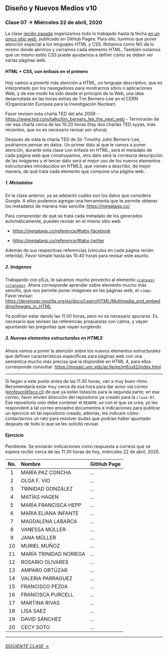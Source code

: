 ## Diseño y Nuevos Medios v10 

### Clase 07 → Miércoles 22 de abril, 2020

La clase [recién pasada](https://github.com/profesorfaco/dno037-2020/tree/gh-pages/clase-06) organizamos todo lo trabajado hasta la fecha [en un único sitio web](https://github.com/profesorfaco/dno037-2020/tree/gh-pages/clase-06#resultados), publicado en GitHub Pages. Para ello, tuvimos que poner atención especial a los lenguajes HTML y CSS. Notamos como NO da lo mismo donde abrimos y cerramos cada elemento HTML. También notamos que un mismo estilo CSS puede ayudarnos a definir cómo se deben ver varias páginas web. 

#### HTML + CSS, con énfasis en el primero

Hoy vamos a ponerle más atención a HTML, un lenguaje descriptivo, que es interpretado por los navegadores para mostrarnos sitios o aplicaciones Web, y de ese modo ha sido desde el principio de la Web, una idea desarrollada en las horas extras de Tim Berners-Lee en el CERN (Organización Europea para la Investigación Nuclear). 

Favor revisen esta charla TED del año 2009 - https://www.ted.com/talks/tim_berners_lee_the_next_web - Terminarán de ver esa charla cerca de las 10.20 horas (hay dos charlas TED syyas, más recientes, que no es necesario revisar por ahora).

Después de vista la charla TED de Sir Timothy John Berners-Lee, podríamos pensar en datos. Un primer dato al que le vamos a poner atención, durante esta clase con énfasis en HTML, será el metadato de cada página web que construyamos, otro dato será la correscta descripción de las imágenes y el tercer dato será el mejor uso de los nuevos elementos estructurales introducidos en HTML5, que vienen a describir, de mejor manera, de qué trata cada elemento que compone una página web. 

##### 1. Metadatos

En la clase anterior, ya se adelantó cuáles son los datos que considera Google. A ellos podemos agregar una herramienta que te permite obtener los metadatos de manera más sencilla: https://megatags.co/ 

Para comprender de qué se trata cada metadato de los generados automáticamente, pueden revisar en el mismo sitio web: 

- https://megatags.co/reference/#tabs-facebook

- https://megatags.co/reference/#tabs-twitter

Además de sus respectivas referencias (vínculos en cada página recién referida). Favor tómate hasta las 10.40 horas para revisar este asunto.

##### 2. Imágenes

Trabajando con p5.js, le sacamos mucho provecho al elemento [`<canvas></canvas>`](https://developer.mozilla.org/es/docs/Web/Guide/HTML/Canvas_tutorial). Ahora corresponde aprender sobre elemento mucho más sencillo, que nos permite poner imágenes en las páginas web, el `<img>`. Favor revisar:  https://developer.mozilla.org/es/docs/Learn/HTML/Multimedia_and_embedding/Images_in_HTML

Ya podrían estar dando las 11.00 horas, pero no es necesario apurarse. Es necesario que revisen las referencias propuestas con calma, y vayan apuntando las preguntas que vayan surgiendo.

##### 3. Nuevas elementos estructurales en HTML5

Ahora vamos a poner la atención sobre los nuevos elementos estructurales que definen características específicas para páginas web con una semántica mucho más precisa que la disponible en HTML 4, para ellos corresponde consultar: 
https://mosaic.uoc.edu/ac/le/es/m8/ud2/index.html

- - - - - - - - - -

Si llegan a este punto antes de las 11.30 horas, van a muy buen ritmo. Recomendaría estar muy cerca de esa hora para dar aviso vía correo (profesor@faco.cl) de que ya están listas/os para la segunda parte; en ese correo, favor envíen dirección del repositorio ya creado para la `clase-07`. Ese repositorio solo debe contener el `README.md` con el que se crea; yo les responderé a tal correo enviadno documentos e indicaciones para publicar un ejercicio en tal repositorio creado, además, les indicaré cómo contactarnos un rato para resolver dudas que podrían haber apuntado después de todo lo que se les solicitó revisar.

#### Ejercicio

Pendiente. Se enviarán indicaciones como respuesta a correos que se espera recibir cerca de las 11.30 horas de hoy, miércoles 22 de abril, 2020.

| No.   | Nombre               | GitHub Page        |
|:-----:|:---------------------|:-------------------|
| 1	    | MARÍA PAZ CONCHA       | … |
| 2    	| OLGA F. VIO            | … |
| 3	    | TRINIDAD GONZÁLEZ      | … |
| 4	    | MATÍAS HAGEN           | … |
| 5	    | MARÍA FRANCISCA HEPP   | … |
| 6	    | MARIA ELIANA INFANTE   | … |
| 7	    | MAGDALENA LABARCA      | … |
| 8	    | VANESSA MÜLLER         | …|
| 9	    | JANA MÜLLER            | … |
| 10	  | MURIEL MUÑOZ           | … |
| 11	  | MARÍA TRINIDAD NORIEGA | … |
| 12	  | ROSARIO OLIVARES       | … |
| 13	  | AMPARO ORTÚZAR         | … |
| 14	  | VALERIA PARRAGUEZ      | … |
| 15	  | FRANCISCO PEZOA        | … |
| 16	  | FRANCISCA PURCELL      | … |
| 17	  | MARTINA RIVAS          | … |
| 18	  | LISA SAEZ              | … |
| 19	  | DAVID SÁNCHEZ          | … |
| 20	  | CECY SOTO              | … |

- - - - - - - 

###### [SIGUIENTE CLASE →](https://github.com/profesorfaco/dno037-2020/tree/gh-pages/clase-08)
